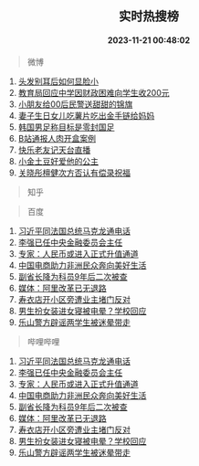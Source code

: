<div align="center"><h2>实时热搜榜</h2><h4>2023-11-21 00:48:02</h4></div>

> 微博  

1. [头发别耳后如何显脸小](https://s.weibo.com/weibo?q=%E5%A4%B4%E5%8F%91%E5%88%AB%E8%80%B3%E5%90%8E%E5%A6%82%E4%BD%95%E6%98%BE%E8%84%B8%E5%B0%8F&t=31&band_rank=1&Refer=top)<br />
2. [教育局回应中学因财政困难向学生收200元](https://s.weibo.com/weibo?q=%23%E6%95%99%E8%82%B2%E5%B1%80%E5%9B%9E%E5%BA%94%E4%B8%AD%E5%AD%A6%E5%9B%A0%E8%B4%A2%E6%94%BF%E5%9B%B0%E9%9A%BE%E5%90%91%E5%AD%A6%E7%94%9F%E6%94%B6200%E5%85%83%23&t=31&band_rank=2&Refer=top)<br />
3. [小朋友给00后民警送甜甜的锦旗](https://s.weibo.com/weibo?q=%23%E5%B0%8F%E6%9C%8B%E5%8F%8B%E7%BB%9900%E5%90%8E%E6%B0%91%E8%AD%A6%E9%80%81%E7%94%9C%E7%94%9C%E7%9A%84%E9%94%A6%E6%97%97%23&t=31&band_rank=3&Refer=top)<br />
4. [妻子生日女儿吃薯片吃出金手链给妈妈](https://s.weibo.com/weibo?q=%23%E5%A6%BB%E5%AD%90%E7%94%9F%E6%97%A5%E5%A5%B3%E5%84%BF%E5%90%83%E8%96%AF%E7%89%87%E5%90%83%E5%87%BA%E9%87%91%E6%89%8B%E9%93%BE%E7%BB%99%E5%A6%88%E5%A6%88%23&t=31&band_rank=4&Refer=top)<br />
5. [韩国男足称目标是零封国足](https://s.weibo.com/weibo?q=%23%E9%9F%A9%E5%9B%BD%E7%94%B7%E8%B6%B3%E7%A7%B0%E7%9B%AE%E6%A0%87%E6%98%AF%E9%9B%B6%E5%B0%81%E5%9B%BD%E8%B6%B3%23&t=31&band_rank=5&Refer=top)<br />
6. [B站通报人肉开盒案例](https://s.weibo.com/weibo?q=%23B%E7%AB%99%E9%80%9A%E6%8A%A5%E4%BA%BA%E8%82%89%E5%BC%80%E7%9B%92%E6%A1%88%E4%BE%8B%23&t=31&band_rank=6&Refer=top)<br />
7. [快乐老友记天台直播](https://s.weibo.com/weibo?q=%23%E5%BF%AB%E4%B9%90%E8%80%81%E5%8F%8B%E8%AE%B0%E5%A4%A9%E5%8F%B0%E7%9B%B4%E6%92%AD%23&t=31&band_rank=7&Refer=top)<br />
8. [小金土豆好爱他的公主](https://s.weibo.com/weibo?q=%E5%B0%8F%E9%87%91%E5%9C%9F%E8%B1%86%E5%A5%BD%E7%88%B1%E4%BB%96%E7%9A%84%E5%85%AC%E4%B8%BB&t=31&band_rank=8&Refer=top)<br />
9. [关晓彤檀健次方否认有偿录祝福](https://s.weibo.com/weibo?q=%23%E5%85%B3%E6%99%93%E5%BD%A4%E6%AA%80%E5%81%A5%E6%AC%A1%E6%96%B9%E5%90%A6%E8%AE%A4%E6%9C%89%E5%81%BF%E5%BD%95%E7%A5%9D%E7%A6%8F%23&t=31&band_rank=9&Refer=top)<br />

> 知乎  


> 百度  

1. [习近平同法国总统马克龙通电话](https://www.baidu.com/s?wd=%E4%B9%A0%E8%BF%91%E5%B9%B3%E5%90%8C%E6%B3%95%E5%9B%BD%E6%80%BB%E7%BB%9F%E9%A9%AC%E5%85%8B%E9%BE%99%E9%80%9A%E7%94%B5%E8%AF%9D&sa=fyb_news&rsv_dl=fyb_news)<br />
2. [李强已任中央金融委员会主任](https://www.baidu.com/s?wd=%E6%9D%8E%E5%BC%BA%E5%B7%B2%E4%BB%BB%E4%B8%AD%E5%A4%AE%E9%87%91%E8%9E%8D%E5%A7%94%E5%91%98%E4%BC%9A%E4%B8%BB%E4%BB%BB&sa=fyb_news&rsv_dl=fyb_news)<br />
3. [专家：人民币或进入正式升值通道](https://www.baidu.com/s?wd=%E4%B8%93%E5%AE%B6%EF%BC%9A%E4%BA%BA%E6%B0%91%E5%B8%81%E6%88%96%E8%BF%9B%E5%85%A5%E6%AD%A3%E5%BC%8F%E5%8D%87%E5%80%BC%E9%80%9A%E9%81%93&sa=fyb_news&rsv_dl=fyb_news)<br />
4. [中国电商助力非洲民众奔向美好生活](https://www.baidu.com/s?wd=%E4%B8%AD%E5%9B%BD%E7%94%B5%E5%95%86%E5%8A%A9%E5%8A%9B%E9%9D%9E%E6%B4%B2%E6%B0%91%E4%BC%97%E5%A5%94%E5%90%91%E7%BE%8E%E5%A5%BD%E7%94%9F%E6%B4%BB&sa=fyb_news&rsv_dl=fyb_news)<br />
5. [副省长降为科员9年后二次被查](https://www.baidu.com/s?wd=%E5%89%AF%E7%9C%81%E9%95%BF%E9%99%8D%E4%B8%BA%E7%A7%91%E5%91%989%E5%B9%B4%E5%90%8E%E4%BA%8C%E6%AC%A1%E8%A2%AB%E6%9F%A5&sa=fyb_news&rsv_dl=fyb_news)<br />
6. [媒体：阿里改革已无退路](https://www.baidu.com/s?wd=%E5%AA%92%E4%BD%93%EF%BC%9A%E9%98%BF%E9%87%8C%E6%94%B9%E9%9D%A9%E5%B7%B2%E6%97%A0%E9%80%80%E8%B7%AF&sa=fyb_news&rsv_dl=fyb_news)<br />
7. [寿衣店开小区旁遭业主堵门反对](https://www.baidu.com/s?wd=%E5%AF%BF%E8%A1%A3%E5%BA%97%E5%BC%80%E5%B0%8F%E5%8C%BA%E6%97%81%E9%81%AD%E4%B8%9A%E4%B8%BB%E5%A0%B5%E9%97%A8%E5%8F%8D%E5%AF%B9&sa=fyb_news&rsv_dl=fyb_news)<br />
8. [男生扮女装进女寝被电晕？学校回应](https://www.baidu.com/s?wd=%E7%94%B7%E7%94%9F%E6%89%AE%E5%A5%B3%E8%A3%85%E8%BF%9B%E5%A5%B3%E5%AF%9D%E8%A2%AB%E7%94%B5%E6%99%95%EF%BC%9F%E5%AD%A6%E6%A0%A1%E5%9B%9E%E5%BA%94&sa=fyb_news&rsv_dl=fyb_news)<br />
9. [乐山警方辟谣两学生被迷晕带走](https://www.baidu.com/s?wd=%E4%B9%90%E5%B1%B1%E8%AD%A6%E6%96%B9%E8%BE%9F%E8%B0%A3%E4%B8%A4%E5%AD%A6%E7%94%9F%E8%A2%AB%E8%BF%B7%E6%99%95%E5%B8%A6%E8%B5%B0&sa=fyb_news&rsv_dl=fyb_news)<br />

> 哔哩哔哩  

1. [习近平同法国总统马克龙通电话](https://www.baidu.com/s?wd=%E4%B9%A0%E8%BF%91%E5%B9%B3%E5%90%8C%E6%B3%95%E5%9B%BD%E6%80%BB%E7%BB%9F%E9%A9%AC%E5%85%8B%E9%BE%99%E9%80%9A%E7%94%B5%E8%AF%9D&sa=fyb_news&rsv_dl=fyb_news)<br />
2. [李强已任中央金融委员会主任](https://www.baidu.com/s?wd=%E6%9D%8E%E5%BC%BA%E5%B7%B2%E4%BB%BB%E4%B8%AD%E5%A4%AE%E9%87%91%E8%9E%8D%E5%A7%94%E5%91%98%E4%BC%9A%E4%B8%BB%E4%BB%BB&sa=fyb_news&rsv_dl=fyb_news)<br />
3. [专家：人民币或进入正式升值通道](https://www.baidu.com/s?wd=%E4%B8%93%E5%AE%B6%EF%BC%9A%E4%BA%BA%E6%B0%91%E5%B8%81%E6%88%96%E8%BF%9B%E5%85%A5%E6%AD%A3%E5%BC%8F%E5%8D%87%E5%80%BC%E9%80%9A%E9%81%93&sa=fyb_news&rsv_dl=fyb_news)<br />
4. [中国电商助力非洲民众奔向美好生活](https://www.baidu.com/s?wd=%E4%B8%AD%E5%9B%BD%E7%94%B5%E5%95%86%E5%8A%A9%E5%8A%9B%E9%9D%9E%E6%B4%B2%E6%B0%91%E4%BC%97%E5%A5%94%E5%90%91%E7%BE%8E%E5%A5%BD%E7%94%9F%E6%B4%BB&sa=fyb_news&rsv_dl=fyb_news)<br />
5. [副省长降为科员9年后二次被查](https://www.baidu.com/s?wd=%E5%89%AF%E7%9C%81%E9%95%BF%E9%99%8D%E4%B8%BA%E7%A7%91%E5%91%989%E5%B9%B4%E5%90%8E%E4%BA%8C%E6%AC%A1%E8%A2%AB%E6%9F%A5&sa=fyb_news&rsv_dl=fyb_news)<br />
6. [媒体：阿里改革已无退路](https://www.baidu.com/s?wd=%E5%AA%92%E4%BD%93%EF%BC%9A%E9%98%BF%E9%87%8C%E6%94%B9%E9%9D%A9%E5%B7%B2%E6%97%A0%E9%80%80%E8%B7%AF&sa=fyb_news&rsv_dl=fyb_news)<br />
7. [寿衣店开小区旁遭业主堵门反对](https://www.baidu.com/s?wd=%E5%AF%BF%E8%A1%A3%E5%BA%97%E5%BC%80%E5%B0%8F%E5%8C%BA%E6%97%81%E9%81%AD%E4%B8%9A%E4%B8%BB%E5%A0%B5%E9%97%A8%E5%8F%8D%E5%AF%B9&sa=fyb_news&rsv_dl=fyb_news)<br />
8. [男生扮女装进女寝被电晕？学校回应](https://www.baidu.com/s?wd=%E7%94%B7%E7%94%9F%E6%89%AE%E5%A5%B3%E8%A3%85%E8%BF%9B%E5%A5%B3%E5%AF%9D%E8%A2%AB%E7%94%B5%E6%99%95%EF%BC%9F%E5%AD%A6%E6%A0%A1%E5%9B%9E%E5%BA%94&sa=fyb_news&rsv_dl=fyb_news)<br />
9. [乐山警方辟谣两学生被迷晕带走](https://www.baidu.com/s?wd=%E4%B9%90%E5%B1%B1%E8%AD%A6%E6%96%B9%E8%BE%9F%E8%B0%A3%E4%B8%A4%E5%AD%A6%E7%94%9F%E8%A2%AB%E8%BF%B7%E6%99%95%E5%B8%A6%E8%B5%B0&sa=fyb_news&rsv_dl=fyb_news)<br />
